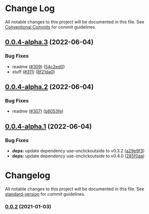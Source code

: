 # Change Log

All notable changes to this project will be documented in this file.
See [Conventional Commits](https://conventionalcommits.org) for commit guidelines.

## [0.0.4-alpha.3](https://github.com/dankreiger/graffft-waggle/compare/v0.0.4-alpha.2...v0.0.4-alpha.3) (2022-06-04)

### Bug Fixes

- readme ([#309](https://github.com/dankreiger/graffft-waggle/issues/309)) ([54c2ed0](https://github.com/dankreiger/graffft-waggle/commit/54c2ed0a1e3e77231020deab6e74682fd5e6ca8f))
- stuff ([#311](https://github.com/dankreiger/graffft-waggle/issues/311)) ([8f21da0](https://github.com/dankreiger/graffft-waggle/commit/8f21da0b19fbf5dee1d3e2055feab53c6a691e36))

## [0.0.4-alpha.2](https://github.com/dankreiger/graffft-waggle/compare/v0.0.4-alpha.1...v0.0.4-alpha.2) (2022-06-04)

### Bug Fixes

- readme ([#307](https://github.com/dankreiger/graffft-waggle/issues/307)) ([b8053fe](https://github.com/dankreiger/graffft-waggle/commit/b8053fe233881cc0fccedf8a8a0deafddfe90842))

## [0.0.4-alpha.1](https://github.com/dankreiger/graffft-waggle/compare/v0.0.4-alpha.0...v0.0.4-alpha.1) (2022-06-04)

### Bug Fixes

- **deps:** update dependency use-onclickoutside to v0.3.2 ([a29e9f3](https://github.com/dankreiger/graffft-waggle/commit/a29e9f3985b6c34964e5b68d613fb683f84511b7))
- **deps:** update dependency use-onclickoutside to v0.4.0 ([285f0aa](https://github.com/dankreiger/graffft-waggle/commit/285f0aa3365f07c3172201d670e0ee949f6c6c1e))

# Changelog

All notable changes to this project will be documented in this file. See [standard-version](https://github.com/conventional-changelog/standard-version) for commit guidelines.

### [0.0.2](https://github.com/dankreiger/graffft-waggle/compare/v0.0.3-alpha.0...v0.0.2) (2021-01-03)
